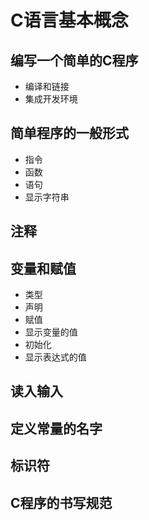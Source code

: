 # C语言基本概念
## 编写一个简单的C程序
- 编译和链接
- 集成开发环境
## 简单程序的一般形式
- 指令
- 函数
- 语句
- 显示字符串
## 注释
## 变量和赋值
- 类型
- 声明
- 赋值
- 显示变量的值
- 初始化
- 显示表达式的值
## 读入输入
## 定义常量的名字
## 标识符
## C程序的书写规范